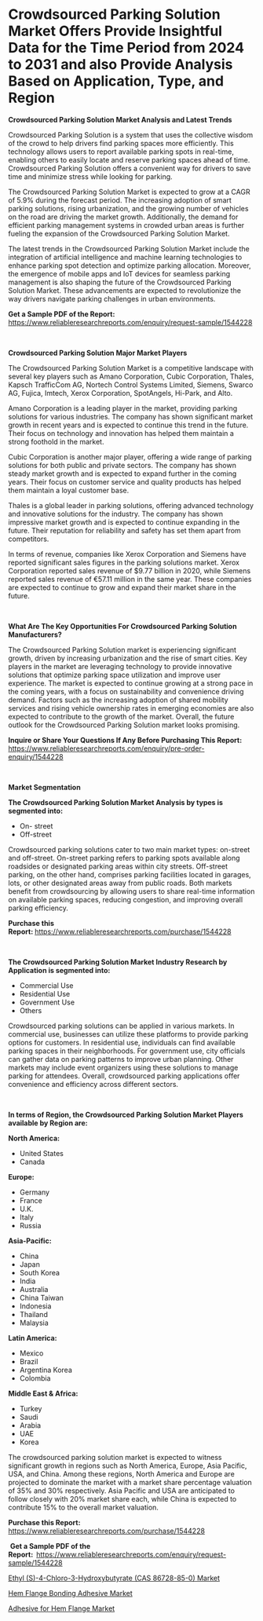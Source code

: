 <p><h1>Crowdsourced Parking Solution Market Offers Provide Insightful Data for the Time Period from 2024 to 2031 and also Provide Analysis Based on Application, Type, and Region</h1></p><p><strong>Crowdsourced Parking Solution Market Analysis and Latest Trends</strong></p>
<p><p>Crowdsourced Parking Solution is a system that uses the collective wisdom of the crowd to help drivers find parking spaces more efficiently. This technology allows users to report available parking spots in real-time, enabling others to easily locate and reserve parking spaces ahead of time. Crowdsourced Parking Solution offers a convenient way for drivers to save time and minimize stress while looking for parking.</p><p>The Crowdsourced Parking Solution Market is expected to grow at a CAGR of 5.9% during the forecast period. The increasing adoption of smart parking solutions, rising urbanization, and the growing number of vehicles on the road are driving the market growth. Additionally, the demand for efficient parking management systems in crowded urban areas is further fueling the expansion of the Crowdsourced Parking Solution Market.</p><p>The latest trends in the Crowdsourced Parking Solution Market include the integration of artificial intelligence and machine learning technologies to enhance parking spot detection and optimize parking allocation. Moreover, the emergence of mobile apps and IoT devices for seamless parking management is also shaping the future of the Crowdsourced Parking Solution Market. These advancements are expected to revolutionize the way drivers navigate parking challenges in urban environments.</p></p>
<p><strong>Get a Sample PDF of the Report:&nbsp;</strong> <a href="https://www.reliableresearchreports.com/enquiry/request-sample/1544228">https://www.reliableresearchreports.com/enquiry/request-sample/1544228</a></p>
<p>&nbsp;</p>
<p><strong>Crowdsourced Parking Solution Major Market Players</strong></p>
<p><p>The Crowdsourced Parking Solution Market is a competitive landscape with several key players such as Amano Corporation, Cubic Corporation, Thales, Kapsch TrafficCom AG, Nortech Control Systems Limited, Siemens, Swarco AG, Fujica, Imtech, Xerox Corporation, SpotAngels, Hi-Park, and Alto.</p><p>Amano Corporation is a leading player in the market, providing parking solutions for various industries. The company has shown significant market growth in recent years and is expected to continue this trend in the future. Their focus on technology and innovation has helped them maintain a strong foothold in the market.</p><p>Cubic Corporation is another major player, offering a wide range of parking solutions for both public and private sectors. The company has shown steady market growth and is expected to expand further in the coming years. Their focus on customer service and quality products has helped them maintain a loyal customer base.</p><p>Thales is a global leader in parking solutions, offering advanced technology and innovative solutions for the industry. The company has shown impressive market growth and is expected to continue expanding in the future. Their reputation for reliability and safety has set them apart from competitors.</p><p>In terms of revenue, companies like Xerox Corporation and Siemens have reported significant sales figures in the parking solutions market. Xerox Corporation reported sales revenue of $9.77 billion in 2020, while Siemens reported sales revenue of €57.11 million in the same year. These companies are expected to continue to grow and expand their market share in the future.</p></p>
<p>&nbsp;</p>
<p><strong>What Are The Key Opportunities For Crowdsourced Parking Solution Manufacturers?</strong></p>
<p><p>The Crowdsourced Parking Solution market is experiencing significant growth, driven by increasing urbanization and the rise of smart cities. Key players in the market are leveraging technology to provide innovative solutions that optimize parking space utilization and improve user experience. The market is expected to continue growing at a strong pace in the coming years, with a focus on sustainability and convenience driving demand. Factors such as the increasing adoption of shared mobility services and rising vehicle ownership rates in emerging economies are also expected to contribute to the growth of the market. Overall, the future outlook for the Crowdsourced Parking Solution market looks promising.</p></p>
<p><strong>Inquire or Share Your Questions If Any Before Purchasing This Report:</strong> <a href="https://www.reliableresearchreports.com/enquiry/pre-order-enquiry/1544228">https://www.reliableresearchreports.com/enquiry/pre-order-enquiry/1544228</a></p>
<p>&nbsp;</p>
<p><strong>Market Segmentation</strong></p>
<p><strong>The Crowdsourced Parking Solution Market Analysis by types is segmented into:</strong></p>
<p><ul><li>On- street</li><li>Off-street</li></ul></p>
<p><p>Crowdsourced parking solutions cater to two main market types: on-street and off-street. On-street parking refers to parking spots available along roadsides or designated parking areas within city streets. Off-street parking, on the other hand, comprises parking facilities located in garages, lots, or other designated areas away from public roads. Both markets benefit from crowdsourcing by allowing users to share real-time information on available parking spaces, reducing congestion, and improving overall parking efficiency.</p></p>
<p><strong>Purchase this Report:&nbsp;</strong><a href="https://www.reliableresearchreports.com/purchase/1544228">https://www.reliableresearchreports.com/purchase/1544228</a></p>
<p>&nbsp;</p>
<p><strong>The Crowdsourced Parking Solution Market Industry Research by Application is segmented into:</strong></p>
<p><ul><li>Commercial Use</li><li>Residential Use</li><li>Government Use</li><li>Others</li></ul></p>
<p><p>Crowdsourced parking solutions can be applied in various markets. In commercial use, businesses can utilize these platforms to provide parking options for customers. In residential use, individuals can find available parking spaces in their neighborhoods. For government use, city officials can gather data on parking patterns to improve urban planning. Other markets may include event organizers using these solutions to manage parking for attendees. Overall, crowdsourced parking applications offer convenience and efficiency across different sectors.</p></p>
<p>&nbsp;</p>
<p><strong>In terms of Region, the Crowdsourced Parking Solution Market Players available by Region are:</strong></p>
<p>
    <p> <strong> North America: </strong>
        <ul>
            <li>United States</li>
            <li>Canada</li>
        </ul>
        </p> 
    <p> <strong> Europe: </strong>
        <ul>
            <li>Germany</li>
            <li>France</li>
            <li>U.K.</li>
            <li>Italy</li>
            <li>Russia</li>
        </ul>
        </p> 
    <p> <strong> Asia-Pacific: </strong>
        <ul>
            <li>China</li>
            <li>Japan</li>
            <li>South Korea</li>
            <li>India</li>
            <li>Australia</li>
            <li>China Taiwan</li>
            <li>Indonesia</li>
            <li>Thailand</li>
            <li>Malaysia</li>
        </ul>
        </p> 
    <p> <strong> Latin America: </strong>
        <ul>
            <li>Mexico</li>
            <li>Brazil</li>
            <li>Argentina Korea</li>
            <li>Colombia</li>
        </ul>
        </p> 
    <p> <strong> Middle East & Africa: </strong>
        <ul>
            <li>Turkey</li>
            <li>Saudi</li>
            <li>Arabia</li>
            <li>UAE</li>
            <li>Korea</li>
        </ul>
    </p>
    </p>
<p><p>The crowdsourced parking solution market is expected to witness significant growth in regions such as North America, Europe, Asia Pacific, USA, and China. Among these regions, North America and Europe are projected to dominate the market with a market share percentage valuation of 35% and 30% respectively. Asia Pacific and USA are anticipated to follow closely with 20% market share each, while China is expected to contribute 15% to the overall market valuation.</p></p>
<p><strong>Purchase this Report: </strong><a href="https://www.reliableresearchreports.com/purchase/1544228">https://www.reliableresearchreports.com/purchase/1544228</a></p>
<p>&nbsp;<strong>Get a Sample PDF of the Report:&nbsp;&nbsp;</strong><a href="https://www.reliableresearchreports.com/enquiry/request-sample/1544228">https://www.reliableresearchreports.com/enquiry/request-sample/1544228</a></p>
<p><strong></strong></p>
<p><p><a href="https://view.publitas.com/reportprime-1/ethyl-s-4-chloro-3-hydroxybutyrate-cas-86728-85-0-market-size-market-share-and-global-market-analysis-report-2023-2030/">Ethyl (S)-4-Chloro-3-Hydroxybutyrate (CAS 86728-85-0) Market</a></p><p><a href="https://view.publitas.com/reportprime-1/hem-flange-bonding-adhesive-market-research-report-unlocks-analysis-on-the-market-financial-status-market-size-and-market-revenue-upto-2030/">Hem Flange Bonding Adhesive Market</a></p><p><a href="https://view.publitas.com/reportprime-1/adhesive-for-hem-flange-market-analysis-and-market-size-global-industry-overview-market-segmentation-and-forecast-2023-to-2030/">Adhesive for Hem Flange Market</a></p></p>